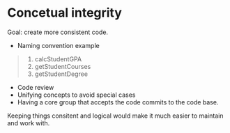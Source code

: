 
# Concetual integrity

Goal: create more consistent code.

- Naming convention example

>1. calcStudentGPA
>2. getStudentCourses
>3. getStudentDegree

- Code review
- Unifying concepts to avoid special cases
- Having a core group that accepts the code commits to the code base.


Keeping things consitent and logical would make it much easier to maintain and work with.

